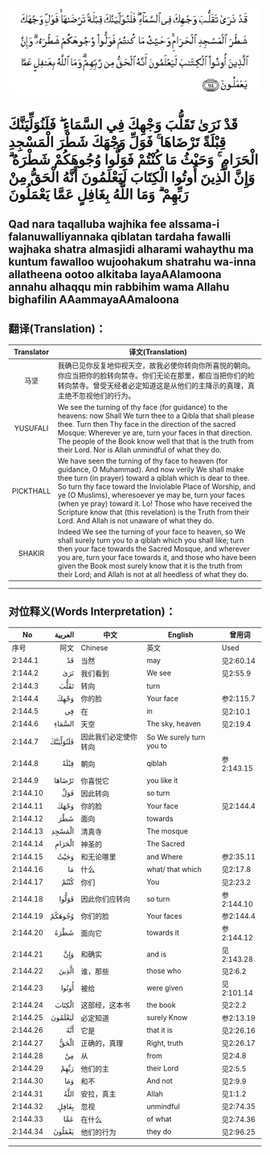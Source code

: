 ![002:144](images/002_144.gif)

#   قَدْ نَرَىٰ تَقَلُّبَ وَجْهِكَ فِي السَّمَاءِ ۖ فَلَنُوَلِّيَنَّكَ قِبْلَةً تَرْضَاهَا ۚ فَوَلِّ وَجْهَكَ شَطْرَ الْمَسْجِدِ الْحَرَامِ ۚ وَحَيْثُ مَا كُنْتُمْ فَوَلُّوا وُجُوهَكُمْ شَطْرَهُ ۗ وَإِنَّ الَّذِينَ أُوتُوا الْكِتَابَ لَيَعْلَمُونَ أَنَّهُ الْحَقُّ مِنْ رَبِّهِمْ ۗ وَمَا اللَّهُ بِغَافِلٍ عَمَّا يَعْمَلُونَ 

## Qad nara taqalluba wajhika fee alssama-i falanuwalliyannaka qiblatan tardaha fawalli wajhaka shatra almasjidi alharami wahaythu ma kuntum fawalloo wujoohakum shatrahu wa-inna allatheena ootoo alkitaba layaAAlamoona annahu alhaqqu min rabbihim wama Allahu bighafilin AAammayaAAmaloona

## 翻译(Translation)：

| Translator | 译文(Translation)                                            |
| :--------: | ------------------------------------------------------------ |
|    马坚    | 我确已见你反复地仰视天空，故我必使你转向你所喜悦的朝向。你应当把你的脸转向禁寺。你们无论在那里，都应当把你们的睑转向禁寺。曾受天经者必定知道这是从他们的主降示的真理，真主绝不忽视他们的行为。 |
|  YUSUFALI  | We see the turning of thy face (for guidance) to the heavens: now Shall We turn thee to a Qibla that shall please thee. Turn then Thy face in the direction of the sacred Mosque: Wherever ye are, turn your faces in that direction. The people of the Book know well that that is the truth from their Lord. Nor is Allah unmindful of what they do. |
| PICKTHALL  | We have seen the turning of thy face to heaven (for guidance, O Muhammad). And now verily We shall make thee turn (in prayer) toward a qiblah which is dear to thee. So turn thy face toward the Inviolable Place of Worship, and ye (O Muslims), wheresoever ye may be, turn your faces (when ye pray) toward it. Lo! Those who have received the Scripture know that (this revelation) is the Truth from their Lord. And Allah is not unaware of what they do. |
|   SHAKIR   | Indeed We see the turning of your face to heaven, so We shall surely turn you to a qiblah which you shall like; turn then your face towards the Sacred Mosque, and wherever you are, turn your face towards it, and those who have been given the Book most surely know that it is the truth from their Lord; and Allah is not at all heedless of what they do. |

---

## 对位释义(Words Interpretation)：

| No       |  العربية | 中文                 | English                  | 曾用词     |
| -------- | -------: | -------------------- | ------------------------ | ---------- |
| 序号     |     阿文 | Chinese              | 英文                     | Used       |
| 2:144.1  |       قَدْ | 当然                 | may                      | 见2:60.14  |
| 2:144.2  |      نَرَىٰ | 我们看到             | We see                   | 见2:55.9   |
| 2:144.3  |     تَقَلُّبَ | 转向                 | turn                     |            |
| 2:144.4  |     وَجْهِكَ | 你的脸               | Your face                | 参2:115.7  |
| 2:144.5  |       فِي | 在                   | in                       | 见2:10.1   |
| 2:144.6  |   السَّمَاءِ | 天空                 | The sky, heaven          | 见2:19.4   |
| 2:144.7  | فَلَنُوَلِّيَنَّكَ | 因此我们必定使你转向 | So We surely turn you to |            |
| 2:144.8  |     قِبْلَةً | 朝向                 | qiblah                   | 参2:143.15 |
| 2:144.9  |   تَرْضَاهَا | 你喜悦它             | you like it              |            |
| 2:144.10 |      فَوَلِّ | 因此转向             | so turn                  |            |
| 2:144.11 |     وَجْهَكَ | 你的脸               | Your face                | 见2:144.4  |
| 2:144.12 |      شَطْرَ | 面向                 | towards                  |            |
| 2:144.13 |   الْمَسْجِدِ | 清真寺               | The mosque               |            |
| 2:144.14 |   الْحَرَامِ | 神圣的               | The Sacred               |            |
| 2:144.15 |     وَحَيْثُ | 和无论哪里           | and Where                | 参2:35.11  |
| 2:144.16 |       مَا | 什么                 | what/ that which         | 见2:17.8   |
| 2:144.17 |     كُنْتُمْ | 你们                 | You                      | 见2:23.2   |
| 2:144.18 |    فَوَلُّوا | 因此你们应转向       | so turn                  | 参2:144.10 |
| 2:144.19 |   وُجُوهَكُمْ | 你们的脸             | Your faces               | 参2:144.4  |
| 2:144.20 |     شَطْرَهُ | 面向它               | towards it               | 参2:144.12 |
| 2:144.21 |      وَإِنَّ | 和确实               | and is                   | 见2:143.28 |
| 2:144.22 |    الَّذِينَ | 谁，那些             | those who                | 见2:6.2    |
| 2:144.23 |    أُوتُوا | 被给                 | were given               | 见2:101.14 |
| 2:144.24 |   الْكِتَابَ | 这部经，这本书       | the book                 | 见2:2.2    |
| 2:144.25 |  لَيَعْلَمُونَ | 必定知道             | surely Know              | 参2:13.19  |
| 2:144.26 |      أَنَّهُ | 它是                 | that it is               | 见2:26.16  |
| 2:144.27 |     الْحَقُّ | 正确的，真理         | Right, truth             | 见2:26.17  |
| 2:144.28 |       مِنْ | 从                   | from                     | 见2:4.8    |
| 2:144.29 |     رَبِّهِمْ | 他们的主             | their Lord               | 见2:5.5    |
| 2:144.30 |      وَمَا | 和不                 | And not                  | 见2:9.9    |
| 2:144.31 |     اللَّهُ | 安拉，真主           | Allah                    | 见1:1.2    |
| 2:144.32 |    بِغَافِلٍ | 忽视                 | unmindful                | 见2:74.35  |
| 2:144.33 |      عَمَّا | 在什么               | of what                  | 见2:74.36  |
| 2:144.34 |   يَعْمَلُونَ | 他们的行为           | they do                  | 见2:96.25  |

---
